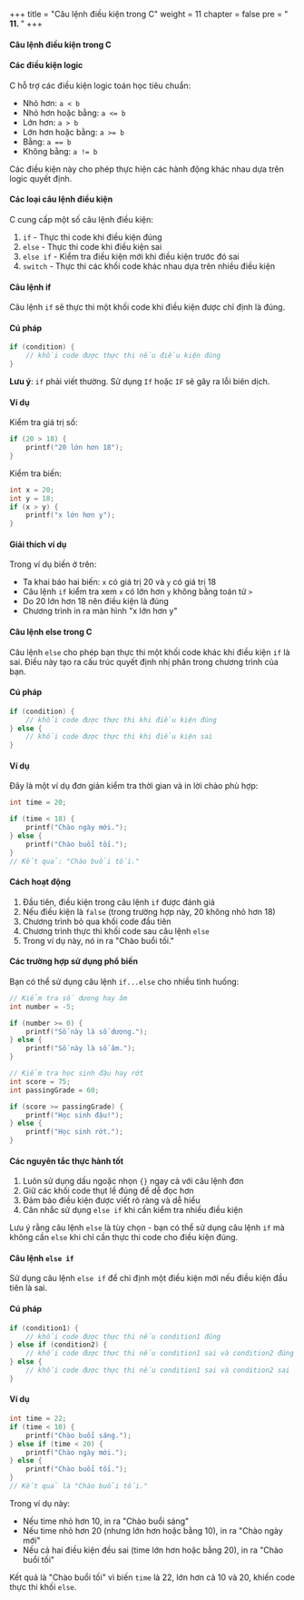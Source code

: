 +++
title = "Câu lệnh điều kiện trong C" 
weight = 11
chapter = false
pre = " <b> 11. </b> "
+++

#### Câu lệnh điều kiện trong C

#### Các điều kiện logic

C hỗ trợ các điều kiện logic toán học tiêu chuẩn:

- Nhỏ hơn: `a < b`
- Nhỏ hơn hoặc bằng: `a <= b` 
- Lớn hơn: `a > b`
- Lớn hơn hoặc bằng: `a >= b`
- Bằng: `a == b`
- Không bằng: `a != b`

Các điều kiện này cho phép thực hiện các hành động khác nhau dựa trên logic quyết định.

#### Các loại câu lệnh điều kiện

C cung cấp một số câu lệnh điều kiện:

1. `if` - Thực thi code khi điều kiện đúng
2. `else` - Thực thi code khi điều kiện sai
3. `else if` - Kiểm tra điều kiện mới khi điều kiện trước đó sai  
4. `switch` - Thực thi các khối code khác nhau dựa trên nhiều điều kiện

#### Câu lệnh if

Câu lệnh `if` sẽ thực thi một khối code khi điều kiện được chỉ định là đúng.

#### Cú pháp

```c
if (condition) {
    // khối code được thực thi nếu điều kiện đúng
}
```

**Lưu ý**: `if` phải viết thường. Sử dụng `If` hoặc `IF` sẽ gây ra lỗi biên dịch.

#### Ví dụ

Kiểm tra giá trị số:
```c
if (20 > 18) {
    printf("20 lớn hơn 18");
}
```

Kiểm tra biến:
```c
int x = 20;
int y = 18;
if (x > y) {
    printf("x lớn hơn y");
}
```

#### Giải thích ví dụ

Trong ví dụ biến ở trên:
- Ta khai báo hai biến: `x` có giá trị 20 và `y` có giá trị 18
- Câu lệnh `if` kiểm tra xem `x` có lớn hơn `y` không bằng toán tử `>`
- Do 20 lớn hơn 18 nên điều kiện là đúng  
- Chương trình in ra màn hình "x lớn hơn y"

#### Câu lệnh else trong C

Câu lệnh `else` cho phép bạn thực thi một khối code khác khi điều kiện `if` là sai. Điều này tạo ra cấu trúc quyết định nhị phân trong chương trình của bạn.

#### Cú pháp

```c
if (condition) {
    // khối code được thực thi khi điều kiện đúng
} else {
    // khối code được thực thi khi điều kiện sai  
}
```

#### Ví dụ 

Đây là một ví dụ đơn giản kiểm tra thời gian và in lời chào phù hợp:

```c
int time = 20;

if (time < 18) {
    printf("Chào ngày mới.");
} else {
    printf("Chào buổi tối.");
}
// Kết quả: "Chào buổi tối."
```

#### Cách hoạt động

1. Đầu tiên, điều kiện trong câu lệnh `if` được đánh giá
2. Nếu điều kiện là `false` (trong trường hợp này, 20 không nhỏ hơn 18)
3. Chương trình bỏ qua khối code đầu tiên 
4. Chương trình thực thi khối code sau câu lệnh `else`
5. Trong ví dụ này, nó in ra "Chào buổi tối."

#### Các trường hợp sử dụng phổ biến

Bạn có thể sử dụng câu lệnh `if...else` cho nhiều tình huống:

```c
// Kiểm tra số dương hay âm
int number = -5;

if (number >= 0) {
    printf("Số này là số dương.");
} else {
    printf("Số này là số âm.");
}

// Kiểm tra học sinh đậu hay rớt
int score = 75;
int passingGrade = 60;

if (score >= passingGrade) {
    printf("Học sinh đậu!");
} else {
    printf("Học sinh rớt.");
}
```

#### Các nguyên tắc thực hành tốt

1. Luôn sử dụng dấu ngoặc nhọn `{}` ngay cả với câu lệnh đơn
2. Giữ các khối code thụt lề đúng để dễ đọc hơn
3. Đảm bảo điều kiện được viết rõ ràng và dễ hiểu
4. Cân nhắc sử dụng `else if` khi cần kiểm tra nhiều điều kiện

Lưu ý rằng câu lệnh `else` là tùy chọn - bạn có thể sử dụng câu lệnh `if` mà không cần `else` khi chỉ cần thực thi code cho điều kiện đúng.

#### Câu lệnh `else if`

Sử dụng câu lệnh `else if` để chỉ định một điều kiện mới nếu điều kiện đầu tiên là sai.

#### Cú pháp

```c
if (condition1) {
    // khối code được thực thi nếu condition1 đúng
} else if (condition2) {
    // khối code được thực thi nếu condition1 sai và condition2 đúng
} else {
    // khối code được thực thi nếu condition1 sai và condition2 sai
}
```

#### Ví dụ

```c
int time = 22;
if (time < 10) {
    printf("Chào buổi sáng.");
} else if (time < 20) {
    printf("Chào ngày mới.");
} else {
    printf("Chào buổi tối.");
}
// Kết quả là "Chào buổi tối."
```

Trong ví dụ này:
- Nếu time nhỏ hơn 10, in ra "Chào buổi sáng"
- Nếu time nhỏ hơn 20 (nhưng lớn hơn hoặc bằng 10), in ra "Chào ngày mới"
- Nếu cả hai điều kiện đều sai (time lớn hơn hoặc bằng 20), in ra "Chào buổi tối"

Kết quả là "Chào buổi tối" vì biến `time` là 22, lớn hơn cả 10 và 20, khiến code thực thi khối `else`.